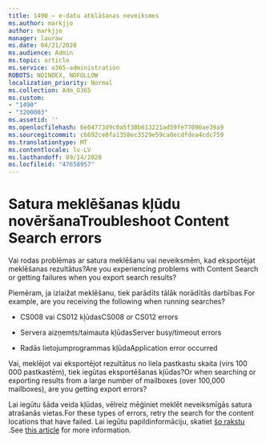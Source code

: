 ```yaml
---
title: 1490 — e-datu atklāšanas neveiksmes
ms.author: markjjo
author: markjjo
manager: lauraw
ms.date: 04/21/2020
ms.audience: Admin
ms.topic: article
ms.service: o365-administration
ROBOTS: NOINDEX, NOFOLLOW
localization_priority: Normal
ms.collection: Adm_O365
ms.custom:
- "1490"
- "3200003"
ms.assetid: ''
ms.openlocfilehash: 6e04773d9c0a5f30b613221ad59fe77096ae39a9
ms.sourcegitcommit: c6692ce0fa1358ec3529e59ca0ecdfdea4cdc759
ms.translationtype: MT
ms.contentlocale: lv-LV
ms.lasthandoff: 09/14/2020
ms.locfileid: "47658957"
---
```

# <a name="troubleshoot-content-search-errors"></a><span data-ttu-id="1ca0d-102">Satura meklēšanas kļūdu novēršana</span><span class="sxs-lookup"><span data-stu-id="1ca0d-102">Troubleshoot Content Search errors</span></span>

<span data-ttu-id="1ca0d-103">Vai rodas problēmas ar satura meklēšanu vai neveiksmēm, kad eksportējat meklēšanas rezultātus?</span><span class="sxs-lookup"><span data-stu-id="1ca0d-103">Are you experiencing problems with Content Search or getting failures when you export search results?</span></span>

<span data-ttu-id="1ca0d-104">Piemēram, ja izlaižat meklēšanu, tiek parādīts tālāk norādītās darbības.</span><span class="sxs-lookup"><span data-stu-id="1ca0d-104">For example, are you receiving the following when running searches?</span></span>

- <span data-ttu-id="1ca0d-105">CS008 vai CS012 kļūdas</span><span class="sxs-lookup"><span data-stu-id="1ca0d-105">CS008 or CS012 errors</span></span>

- <span data-ttu-id="1ca0d-106">Servera aizņemts/taimauta kļūdas</span><span class="sxs-lookup"><span data-stu-id="1ca0d-106">Server busy/timeout errors</span></span>

- <span data-ttu-id="1ca0d-107">Radās lietojumprogrammas kļūda</span><span class="sxs-lookup"><span data-stu-id="1ca0d-107">Application error occurred</span></span>

<span data-ttu-id="1ca0d-108">Vai, meklējot vai eksportējot rezultātus no liela pastkastu skaita (virs 100 000 pastkastēm), tiek iegūtas eksportēšanas kļūdas?</span><span class="sxs-lookup"><span data-stu-id="1ca0d-108">Or when searching or exporting results from a large number of mailboxes (over 100,000 mailboxes), are you getting export errors?</span></span>

<span data-ttu-id="1ca0d-109">Lai iegūtu šāda veida kļūdas, vēlreiz mēģiniet meklēt neveiksmīgās satura atrašanās vietas.</span><span class="sxs-lookup"><span data-stu-id="1ca0d-109">For these types of errors, retry the search for the content locations that have failed.</span></span> <span data-ttu-id="1ca0d-110">Lai iegūtu papildinformāciju, skatiet  [šo rakstu](https://docs.microsoft.com/microsoft-365/compliance/retry-failed-content-search) .</span><span class="sxs-lookup"><span data-stu-id="1ca0d-110">See  [this article](https://docs.microsoft.com/microsoft-365/compliance/retry-failed-content-search) for more information.</span></span>
